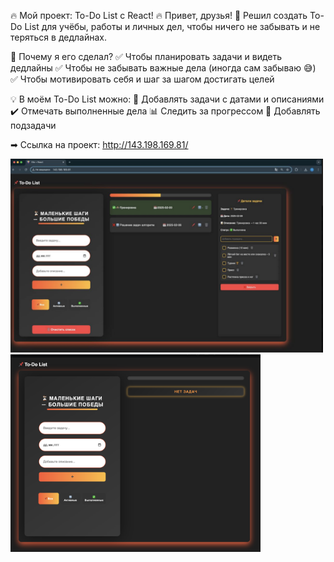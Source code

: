 🔥 Мой проект: To-Do List с React! 🔥
Привет, друзья! 🎉 Решил создать To-Do List для учёбы, работы и личных дел, чтобы ничего не забывать и не теряться в дедлайнах.

📌 Почему я его сделал?
✅ Чтобы планировать задачи и видеть дедлайны
✅ Чтобы не забывать важные дела (иногда сам забываю 😅)
✅ Чтобы мотивировать себя и шаг за шагом достигать целей

💡 В моём To-Do List можно:
📆 Добавлять задачи с датами и описаниями
✔️ Отмечать выполненные дела
📊 Следить за прогрессом
📎 Добавлять подзадачи


➡ Ссылка на проект: http://143.198.169.81/

<img src="src/img/2.png" width="500">
<img src="src/img/1.png" width="400">
